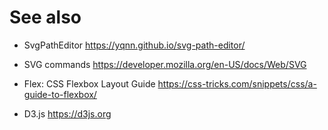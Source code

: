 # See also
- SvgPathEditor
https://yqnn.github.io/svg-path-editor/

- SVG commands
https://developer.mozilla.org/en-US/docs/Web/SVG

- Flex: CSS Flexbox Layout Guide
https://css-tricks.com/snippets/css/a-guide-to-flexbox/

- D3.js
https://d3js.org